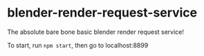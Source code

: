 # blender-render-request-service
The absolute bare bone basic blender render request service!

To start, run `npm start`, then go to localhost:8899
